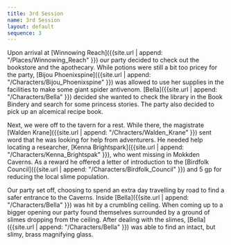 ```yaml
---
title: 3rd Session
name: 3rd Session
layout: default
sequence: 3
---
```

Upon arrival at [Winnowing Reach]({{site.url | append: "/Places/Winnowing_Reach" }}) our party decided to check out the bookstore and the apothecary. While potions were still a bit too pricey for the party, [Bijou Phoenixspine]({{site.url | append: "/Characters/Bijou_Phoenixspine" }}) was allowed to use her supplies in the facilities to make some giant spider antivenom. [Bella]({{site.url | append: "/Characters/Bella" }}) decided she wanted to check the library in the Book Bindery and search for some princess stories. The party also decided to pick up an alcemical recipe book. 

Next, we were off to the tavern for a rest. While there, the magistrate [Walden Krane]({{site.url | append: "/Chracters/Walden_Krane" }}) sent word that he was looking for help from adventurers. He needed help locating a  researcher, [Kenna Brightspark]({{site.url | append: "/Characters/Kenna_Brightspak" }}), who went missing in Mokkden Caverns. As a reward he offered a letter of introduction to the [Birdfolk Council]({{site.url | append: "/Characters/Birdfolk_Council" }}) and 5 gp for reducing the local slime population. 

Our party set off, choosing to spend an extra day travelling by road to find a safer entrance to the Caverns. Inside [Bella]({{site.url | append: "/Characters/Bella" }}) was hit by a crumbling ceiling. When coming up to a bigger opening our party found themselves surrounded by a ground of slimes dropping from the ceiling. After dealing with the slimes, [Bella]({{site.url | append: "/Characters/Bella" }}) was able to find an intact, but slimy, brass magnifying glass.
